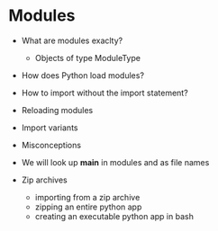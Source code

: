 # Modules

- What are modules exaclty?
    - Objects of type ModuleType

- How does Python load modules?

- How to import without the import statement?

- Reloading modules

- Import variants

- Misconceptions

- We will look up __main__ in modules and as file names


- Zip archives
    - importing from a zip archive
    - zipping an entire python app
    - creating an executable python app in bash
